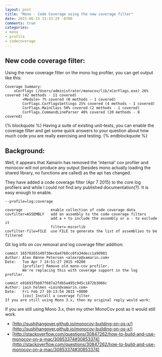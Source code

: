 ```yaml
---
layout: post
title: "Mono - Code Coverage using the new coverage filter"
date: 2015-06-15 15:33:29 -0700
comments: true
categories: 
- mono
- profile
- codecoverage
---
```


## New code coverage filter:

Using the new coverage filter on the mono log profiler, you can get output like this:

    Coverage Summary:
    	xCorFlags (/Users/administrator/monocov/lib/xCorFlags.exe) 26% covered (42 methods - 11 covered)
    		<Module> ?% covered (0 methods - 1 covered)
    		CorFlags.CorFlagsSettings 25% covered (4 methods - 1 covered)
    		CorFlags.MainClass 50% covered (2 methods - 1 covered)
    		CorFlags.CommandLineParser 40% covered (20 methods - 8 covered)

{% blockquote %}
Having a suite of existing unit-tests, you can enable the coverage filter and get some quick answers to your question about how much code you are really exercising and testing.
{% endblockquote %}


## Background:

Well, it appears that Xamarin has removed the 'internal' cov profiler and monocov will not produce any output (besides mono actually loading the shared library, no functions are called) as the api has changed.

They have added a code coverage filter (Apr 7 2015) to the core log profilers and while I could not find any published documentation(?). It is easy enough to enable.

    --profile=log:coverage

    coverage             enable collection of code coverage data
    covfilter=ASSEMBLY   add an assembly to the code coverage filters
                         add a + to include the assembly or a - to exclude it
                         filter=-mscorlib
    covfilter-file=FILE  use FILE to generate the list of assemblies to be filtered

Git log info on cov removal and log coverage filter addition:

    commit 16570265149730ec6a4760cc0fa34decc1a9d981
    Author: Alex Rønne Petersen <alexrp@xamarin.com>
    Date:   Tue Apr 7 14:51:27 2015 +0200
            [profiler] Remove old mono-cov profiler.
            We're replacing this with coverage support in the log profiler.
    
    commit e91693fbb87f687a2fdb5a495c945c1872b3066c
    Author: iain holmes <iain@xamarin.com>
    Date:   Fri Feb 27 10:13:54 2015 +0000
            [cov] Install a coverage filter
    If you are still using Mono 3.x, then my original reply would work:

If you are still using Mono 3.x, then my other MonoCov post as it would still work.

* [http://sushihangover.github.io/monocov-building-on-os-x/](http://sushihangover.github.io/monocov-building-on-os-x/)
* [http://stackoverflow.com/questions/30847262/how-to-build-and-use-monocov-on-a-mac/30853374#30853374](http://stackoverflow.com/questions/30847262/how-to-build-and-use-monocov-on-a-mac/30853374#30853374)
